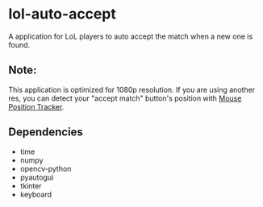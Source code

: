 # lol-auto-accept
A application for LoL players to auto accept the match when a new one is found.

## Note:
This application is optimized for 1080p resolution. If you are using another res, you can detect your "accept match" button's position with [Mouse Position Tracker](https://github.com/draxya/Mouse-Position-Tracker).

## Dependencies
- time
- numpy
- opencv-python
- pyautogui
- tkinter
- keyboard
